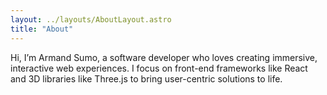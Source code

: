 ```yaml
---
layout: ../layouts/AboutLayout.astro
title: "About"
---
```

Hi, I’m Armand Sumo, a software developer who loves creating immersive, interactive web experiences. I focus on front-end frameworks like React and 3D libraries like Three.js to bring user-centric solutions to life.